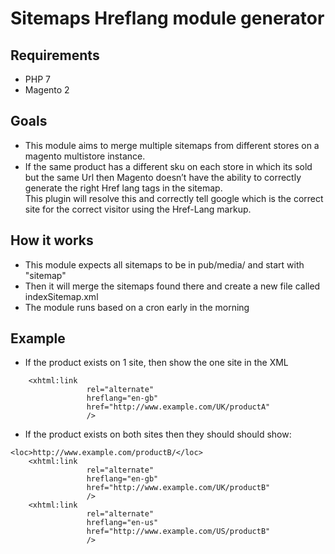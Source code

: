 # Sitemaps Hreflang module generator

## Requirements

* PHP 7
* Magento 2

## Goals

* This module aims to merge multiple sitemaps from different stores on a magento multistore instance.
* If the same product has a different  sku on each store in which its sold but the same Url then Magento doesn’t have the ability to correctly generate the right Href lang tags in the sitemap.  
  This plugin will resolve this and correctly tell google which  is the correct site for the correct visitor using the Href-Lang markup.
## How it works

* This module expects all sitemaps to be in pub/media/ and start with "sitemap"
* Then it will merge the sitemaps found there and create a new file called indexSitemap.xml
* The module runs based on a cron early in the morning

## Example

* If the product exists on 1 site, then show the one site in the XML
```<loc>http://www.example.com/productA/</loc>
    <xhtml:link 
                 rel="alternate"
                 hreflang="en-gb"
                 href="http://www.example.com/UK/productA"
                 />
```

* If the product exists on both sites then they should should show: 
```
<loc>http://www.example.com/productB/</loc>
    <xhtml:link 
                 rel="alternate"
                 hreflang="en-gb"
                 href="http://www.example.com/UK/productB"
                 />
    <xhtml:link 
                 rel="alternate"
                 hreflang="en-us"
                 href="http://www.example.com/US/productB"
                 />
```

